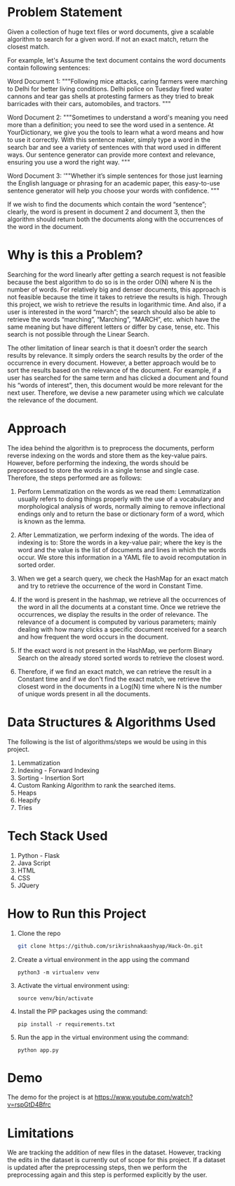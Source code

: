 
# Problem Statement

Given a collection of huge text files or word documents, give a scalable algorithm to search for a given word. If not an exact match, return the closest match.

For example, let's Assume the text document contains the word documents contain following sentences:

Word Document 1: """Following mice attacks, caring farmers were marching to Delhi for better living conditions. Delhi police on Tuesday fired water cannons and tear gas shells at protesting farmers as they tried to break barricades with their cars, automobiles, and tractors. """

Word Document 2: """Sometimes to understand a word's meaning you need more than a definition; you need to see the word used in a sentence. At YourDictionary, we give you the tools to learn what a word means and how to use it correctly. With this sentence maker, simply type a word in the search bar and see a variety of sentences with that word used in different ways. Our sentence generator can provide more context and relevance, ensuring you use a word the right way. """

Word Document 3: '""Whether it’s simple sentences for those just learning the English language or phrasing for an academic paper, this easy-to-use sentence generator will help you choose your words with confidence. """

If we wish to find the documents which contain the word “sentence”; clearly, the word is present in document 2 and document 3, then the algorithm should return both the documents along with the occurrences of the word in the document.

# Why is this a Problem?

Searching for the word linearly after getting a search request is not feasible because the best algorithm to do so is in the order O(N) where N is the number of words. For relatively big and denser documents, this approach is not feasible because the time it takes to retrieve the results is high. Through this project, we wish to retrieve the results in logarithmic time. And also, if a user is interested in the word “march”; the search should also be able to retrieve the words “marching”, “Marching”, “MARCH”, etc. which have the same meaning but have different letters or differ by case, tense, etc. This search is not possible through the Linear Search.

The other limitation of linear search is that it doesn’t order the search results by relevance. It simply orders the search results by the order of the occurrence in every document. However, a better approach would be to sort the results based on the relevance of the document. For example, if a user has searched for the same term and has clicked a document and found his “words of interest”, then, this document would be more relevant for the next user. Therefore, we devise a new parameter using which we calculate the relevance of the document.

# Approach

The idea behind the algorithm is to preprocess the documents, perform reverse indexing on the words and store them as the key-value pairs. However, before performing the indexing, the words should be preprocessed to store the words in a single tense and single case. Therefore, the steps performed are as follows:

1.  Perform Lemmatization on the words as we read them: Lemmatization usually refers to doing things properly with the use of a vocabulary and morphological analysis of words, normally aiming to remove inflectional endings only and to return the base or dictionary form of a word, which is known as the lemma.
    
2.  After Lemmatization, we perform indexing of the words. The idea of indexing is to:  Store the words in a key-value pair; where the key is the word and the value is the list of documents and lines in which the words occur. We store this information in a YAML file to avoid recomputation in sorted order.
    
3.  When we get a search query, we check the HashMap for an exact match and try to retrieve the occurrence of the word in Constant Time.
    
4.  If the word is present in the hashmap, we retrieve all the occurrences of the word in all the documents at a constant time. Once we retrieve the occurrences, we display the results in the order of relevance. The relevance of a document is computed by various parameters; mainly dealing with how many clicks a specific document received for a search and how frequent the word occurs in the document.
    
5.  If the exact word is not present in the HashMap, we perform Binary Search on the already stored sorted words to retrieve the closest word.
    
6.  Therefore, if we find an exact match, we can retrieve the result in a Constant time and if we don't find the exact match, we retrieve the closest word in the documents in a Log(N) time where N is the number of unique words present in all the documents.

# Data Structures & Algorithms Used

The following is the list of algorithms/steps we would be using in this project.

1.  Lemmatization
2.  Indexing - Forward Indexing
3.  Sorting - Insertion Sort
4.  Custom Ranking Algorithm to rank the searched items.
5.  Heaps
6.  Heapify
7.  Tries

# Tech Stack Used

1.  Python - Flask 
2.  Java Script
3.  HTML
4.  CSS
5.  JQuery

# How to Run this Project

1. Clone the repo
   ```sh
   git clone https://github.com/srikrishnakaashyap/Hack-On.git
   ```
   
2. Create a virtual environment in the app using the command
   ```
   python3 -m virtualenv venv
   ```
   
3. Activate the virtual environment using:
   ```
   source venv/bin/activate
   ```
   
4. Install the PIP packages using the command:
   ```
   pip install -r requirements.txt
   ```
   
5. Run the app in the virtual environment using the command:
   ```
   python app.py
   ```

# Demo

The demo for the project is at https://www.youtube.com/watch?v=rspGtD4Bfrc 

# Limitations

We are tracking the addition of new files in the dataset. However, tracking the edits in the dataset is currently out of scope for this project. If a dataset is updated after the preprocessing steps, then we perform the preprocessing again and this step is performed explicitly by the user.

